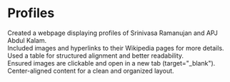 # Profiles
Created a webpage displaying profiles of Srinivasa Ramanujan and APJ Abdul Kalam.<br>
Included images and hyperlinks to their Wikipedia pages for more details.<br>
Used a table for structured alignment and better readability.<br>
Ensured images are clickable and open in a new tab (target="_blank").<br>
Center-aligned content for a clean and organized layout.
